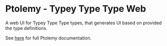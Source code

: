 # Ptolemy - Typey Type Type Web

A web UI for Typey Type Type types, that generates UI based on provided the type definitions.

See [here](../../readme.md) for full Ptolemy documentation.